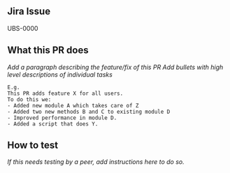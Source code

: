 ## Jira Issue

UBS-0000

## What this PR does

*Add a paragraph describing the feature/fix of this PR
Add bullets with high level descriptions of individual tasks*

```
E.g.
This PR adds feature X for all users.
To do this we:
- Added new module A which takes care of Z
- Added two new methods B and C to existing module D
- Improved performance in module D.
- Added a script that does Y.
```

## How to test

*If this needs testing by a peer, add instructions here to do so.*
